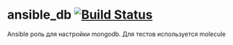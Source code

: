 # ansible_db [![Build Status](https://travis-ci.org/wildermesser/ansible_db.svg?branch=master)](https://travis-ci.org/wildermesser/ansible_db)
Ansible роль для настройки mongodb. Для тестов используется molecule